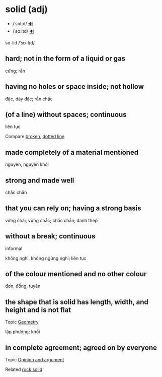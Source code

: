 # solid (adj)

- /ˈsɒlɪd/ [🔊](https://www.oxfordlearnersdictionaries.com/media/english/uk_pron/s/sol/solid/solid__gb_1.mp3)
- /ˈsɑːlɪd/ [🔊](https://www.oxfordlearnersdictionaries.com/media/english/us_pron/s/sol/solid/solid__us_1.mp3)

so-lid /ˈsɒ-lɪd/

## hard; not in the form of a liquid or gas

cứng; rắn

## having no holes or space inside; not hollow

đặc, dày đặc; rắn chắc

## (of a line) without spaces; continuous

liên tục

Compare [broken](), [dotted line]()

## made completely of a material mentioned

nguyên, nguyên khối

## strong and made well

chắc chắn

## that you can rely on; having a strong basis

vững chãi, vững chắc; chắc chắn; đanh thép

## without a break; continuous

informal

không nghỉ, không ngừng nghỉ; liên tục

## of the colour mentioned and no other colour

đơn, đồng, tuyền

## the shape that is solid has length, width, and height and is not flat

Topic [Geometry](../topics/geometry.md#geometry)

lập phương; khối

## in complete agreement; agreed on by everyone

Topic [Opinion and argument](../topics/opinion-and-argument.md#opinion--argument)

Related [rock solid]()